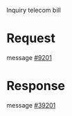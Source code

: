 Inquiry telecom bill

# Request
message [#9201](../../proto/README.md#action_9201)

# Response
message [#39201](../../proto/README.md#action_39201)

